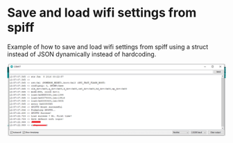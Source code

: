 # Save and load wifi settings from spiff

Example of how to save and load wifi settings from spiff using a struct instead of JSON dynamically instead of hardcoding.

![save_load_wifi_settings_from_spiff](https://github.com/kakopappa/save_load_wifi_settings_from_spiff/blob/main/Screenshot%202022-06-09%20125735.png?raw=true)

